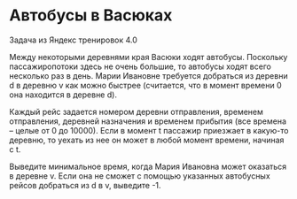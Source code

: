 # Автобусы в Васюках

Задача из Яндекс тренировок 4.0

Между некоторыми деревнями края Васюки ходят автобусы. Поскольку пассажиропотоки здесь не очень большие, то автобусы ходят всего несколько раз в день. Марии Ивановне требуется добраться из деревни d в деревню v как можно быстрее (считается, что в момент времени 0 она находится в деревне d).

Каждый рейс задается номером деревни отправления, временем отправления, деревней назначения и временем прибытия (все времена – целые от 0 до 10000). Если в момент t пассажир приезжает в какую-то деревню, то уехать из нее он может в любой момент времени, начиная с t.

Выведите минимальное время, когда Мария Ивановна может оказаться в деревне v. Если она не сможет с помощью указанных автобусных рейсов добраться из d в v, выведите -1.
